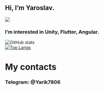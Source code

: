 ## Hi, I’m Yaroslav.
![](https://komarev.com/ghpvc/?username=Yarik8706&color=blueviolet&label=PROFILE+VISITS)
### I’m interested in Unity, Flutter, Angular.
![GitHub stats](https://github-readme-stats.vercel.app/api?username=Yarik8706&theme=material-palenight&show_icons=true) <br>
[![Top Langs](https://github-readme-stats.vercel.app/api/top-langs/?username=Yarik8706&theme=material-palenight&langs_count=8&layout=compact)](https://github.com/anuraghazra/github-readme-stats)
# My contacts                                             
### Telegram: @Yarik7806

<!---
Yarik8706/Yarik8706 is a ✨ special ✨ repository because its `README.md` (this file) appears on your GitHub profile.
You can click the Preview link to take a look at your changes.
--->
